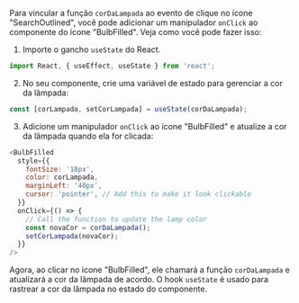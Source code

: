 Para vincular a função `corDaLampada` ao evento de clique no ícone "SearchOutlined", você pode adicionar um manipulador `onClick` ao componente do ícone "BulbFilled". Veja como você pode fazer isso:

1. Importe o gancho `useState` do React.

```javascript
import React, { useEffect, useState } from 'react';
```

2. No seu componente, crie uma variável de estado para gerenciar a cor da lâmpada:

```javascript
const [corLampada, setCorLampada] = useState(corDaLampada);
```

3. Adicione um manipulador `onClick` ao ícone "BulbFilled" e atualize a cor da lâmpada quando ela for clicada:
   
```javascript
<BulbFilled
  style={{
    fontSize: '18px',
    color: corLampada,
    marginLeft: '40px',
    cursor: 'pointer', // Add this to make it look clickable
  }}
  onClick={() => {
    // Call the function to update the lamp color
    const novaCor = corDaLampada();
    setCorLampada(novaCor);
  }}
/>
```

Agora, ao clicar no ícone "BulbFilled", ele chamará a função `corDaLampada` e atualizará a cor da lâmpada de acordo. O hook `useState` é usado para rastrear a cor da lâmpada no estado do componente.